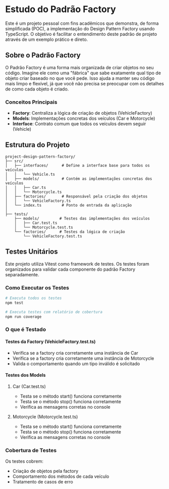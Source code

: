 # Estudo do Padrão Factory

Este é um projeto pessoal com fins acadêmicos que demonstra, de forma simplificada (POC), a implementação do Design Pattern Factory usando TypeScript. O objetivo é facilitar o entendimento deste padrão de projeto através de um exemplo prático e direto.

## Sobre o Padrão Factory

O Padrão Factory é uma forma mais organizada de criar objetos no seu código. Imagine ele como uma "fábrica" que sabe exatamente qual tipo de objeto criar baseado no que você pede. Isso ajuda a manter seu código mais limpo e flexível, já que você não precisa se preocupar com os detalhes de como cada objeto é criado.

### Conceitos Principais

- **Factory**: Centraliza a lógica de criação de objetos (VehicleFactory)
- **Models**: Implementações concretas dos veículos (Car e Motorcycle)
- **Interface**: Contrato comum que todos os veículos devem seguir (Vehicle)

## Estrutura do Projeto

```plaintext
project-design-pattern-factory/
├── src/                  
│   ├── interfaces/      # Define a interface base para todos os veículos
│   │   └── Vehicle.ts
│   ├── models/          # Contém as implementações concretas dos veículos
│   │   ├── Car.ts
│   │   └── Motorcycle.ts
│   ├── factories/       # Responsável pela criação dos objetos
│   │   └── VehicleFactory.ts
│   └── index.ts         # Ponto de entrada da aplicação
│
├── tests/              
    ├── models/         # Testes das implementações dos veículos
    │   ├── Car.test.ts
    │   └── Motorcycle.test.ts
    └── factories/      # Testes da lógica de criação
        └── VehicleFactory.test.ts
```

## Testes Unitários

Este projeto utiliza Vitest como framework de testes. Os testes foram organizados para validar cada componente do padrão Factory separadamente.

### Como Executar os Testes

```bash
# Executa todos os testes
npm test

# Executa testes com relatório de cobertura
npm run coverage
```

### O que é Testado

#### Testes da Factory (VehicleFactory.test.ts)
- Verifica se a factory cria corretamente uma instância de Car
- Verifica se a factory cria corretamente uma instância de Motorcycle
- Valida o comportamento quando um tipo inválido é solicitado

#### Testes dos Models
1. Car (Car.test.ts)
   - Testa se o método start() funciona corretamente
   - Testa se o método stop() funciona corretamente
   - Verifica as mensagens corretas no console

2. Motorcycle (Motorcycle.test.ts)
   - Testa se o método start() funciona corretamente
   - Testa se o método stop() funciona corretamente
   - Verifica as mensagens corretas no console

### Cobertura de Testes
Os testes cobrem:
- Criação de objetos pela factory
- Comportamento dos métodos de cada veículo
- Tratamento de casos de erro